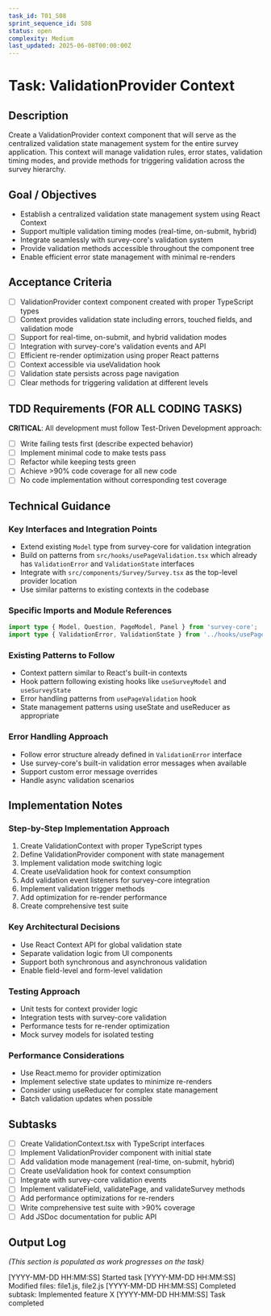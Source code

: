 ```yaml
---
task_id: T01_S08
sprint_sequence_id: S08
status: open
complexity: Medium
last_updated: 2025-06-08T00:00:00Z
---
```


# Task: ValidationProvider Context

## Description
Create a ValidationProvider context component that will serve as the centralized validation state management system for the entire survey application. This context will manage validation rules, error states, validation timing modes, and provide methods for triggering validation across the survey hierarchy.

## Goal / Objectives
- Establish a centralized validation state management system using React Context
- Support multiple validation timing modes (real-time, on-submit, hybrid)
- Integrate seamlessly with survey-core's validation system
- Provide validation methods accessible throughout the component tree
- Enable efficient error state management with minimal re-renders

## Acceptance Criteria
- [ ] ValidationProvider context component created with proper TypeScript types
- [ ] Context provides validation state including errors, touched fields, and validation mode
- [ ] Support for real-time, on-submit, and hybrid validation modes
- [ ] Integration with survey-core's validation events and API
- [ ] Efficient re-render optimization using proper React patterns
- [ ] Context accessible via useValidation hook
- [ ] Validation state persists across page navigation
- [ ] Clear methods for triggering validation at different levels

## TDD Requirements (FOR ALL CODING TASKS)
**CRITICAL**: All development must follow Test-Driven Development approach:
- [ ] Write failing tests first (describe expected behavior)
- [ ] Implement minimal code to make tests pass
- [ ] Refactor while keeping tests green
- [ ] Achieve >90% code coverage for all new code
- [ ] No code implementation without corresponding test coverage

## Technical Guidance

### Key Interfaces and Integration Points
- Extend existing `Model` type from survey-core for validation integration
- Build on patterns from `src/hooks/usePageValidation.tsx` which already has `ValidationError` and `ValidationState` interfaces
- Integrate with `src/components/Survey/Survey.tsx` as the top-level provider location
- Use similar patterns to existing contexts in the codebase

### Specific Imports and Module References
```typescript
import type { Model, Question, PageModel, Panel } from 'survey-core';
import type { ValidationError, ValidationState } from '../hooks/usePageValidation';
```

### Existing Patterns to Follow
- Context pattern similar to React's built-in contexts
- Hook pattern following existing hooks like `useSurveyModel` and `useSurveyState`
- Error handling patterns from `usePageValidation` hook
- State management patterns using useState and useReducer as appropriate

### Error Handling Approach
- Follow error structure already defined in `ValidationError` interface
- Use survey-core's built-in validation error messages when available
- Support custom error message overrides
- Handle async validation scenarios

## Implementation Notes

### Step-by-Step Implementation Approach
1. Create ValidationContext with proper TypeScript types
2. Define ValidationProvider component with state management
3. Implement validation mode switching logic
4. Create useValidation hook for context consumption
5. Add validation event listeners for survey-core integration
6. Implement validation trigger methods
7. Add optimization for re-render performance
8. Create comprehensive test suite

### Key Architectural Decisions
- Use React Context API for global validation state
- Separate validation logic from UI components
- Support both synchronous and asynchronous validation
- Enable field-level and form-level validation

### Testing Approach
- Unit tests for context provider logic
- Integration tests with survey-core validation
- Performance tests for re-render optimization
- Mock survey models for isolated testing

### Performance Considerations
- Use React.memo for provider optimization
- Implement selective state updates to minimize re-renders
- Consider using useReducer for complex state management
- Batch validation updates when possible

## Subtasks
- [ ] Create ValidationContext.tsx with TypeScript interfaces
- [ ] Implement ValidationProvider component with initial state
- [ ] Add validation mode management (real-time, on-submit, hybrid)
- [ ] Create useValidation hook for context consumption
- [ ] Integrate with survey-core validation events
- [ ] Implement validateField, validatePage, and validateSurvey methods
- [ ] Add performance optimizations for re-renders
- [ ] Write comprehensive test suite with >90% coverage
- [ ] Add JSDoc documentation for public API

## Output Log
*(This section is populated as work progresses on the task)*

[YYYY-MM-DD HH:MM:SS] Started task
[YYYY-MM-DD HH:MM:SS] Modified files: file1.js, file2.js
[YYYY-MM-DD HH:MM:SS] Completed subtask: Implemented feature X
[YYYY-MM-DD HH:MM:SS] Task completed